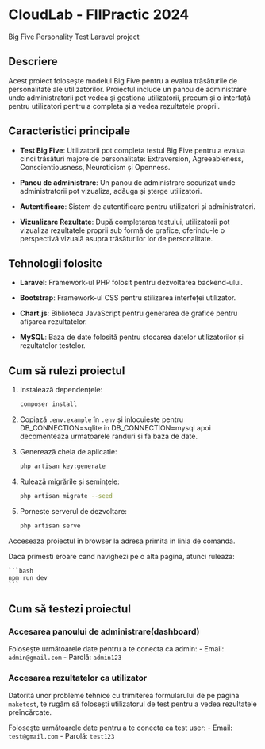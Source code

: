 # CloudLab - FIIPractic 2024
Big Five Personality Test Laravel project

## Descriere

Acest proiect folosește modelul Big Five pentru a evalua trăsăturile de personalitate ale utilizatorilor. Proiectul include un panou de administrare unde administratorii pot vedea și gestiona utilizatorii, precum și o interfață pentru utilizatori pentru a completa și a vedea rezultatele proprii.

## Caracteristici principale

- **Test Big Five**: Utilizatorii pot completa testul Big Five pentru a evalua cinci trăsături majore de personalitate: Extraversion, Agreeableness, Conscientiousness, Neuroticism și Openness.
  
- **Panou de administrare**: Un panou de administrare securizat unde administratorii pot vizualiza, adăuga și șterge utilizatori.
  
- **Autentificare**: Sistem de autentificare pentru utilizatori și administratori.
  
- **Vizualizare Rezultate**: După completarea testului, utilizatorii pot vizualiza rezultatele proprii sub formă de grafice, oferindu-le o perspectivă vizuală asupra trăsăturilor lor de personalitate.

## Tehnologii folosite

- **Laravel**: Framework-ul PHP folosit pentru dezvoltarea backend-ului.
  
- **Bootstrap**: Framework-ul CSS pentru stilizarea interfeței utilizator.
  
- **Chart.js**: Biblioteca JavaScript pentru generarea de grafice pentru afișarea rezultatelor.
  
- **MySQL**: Baza de date folosită pentru stocarea datelor utilizatorilor și rezultatelor testelor.

## Cum să rulezi proiectul

1. Instalează dependențele:
    ```bash
    composer install
    ```

2. Copiază `.env.example` în `.env` și inlocuieste pentru DB_CONNECTION=sqlite in DB_CONNECTION=mysql apoi decomenteaza urmatoarele randuri si fa baza de date.

3. Generează cheia de aplicatie:
    ```bash
    php artisan key:generate
    ```

4. Rulează migrările și semințele:
    ```bash
    php artisan migrate --seed
    ```

5. Porneste serverul de dezvoltare:
    ```bash
    php artisan serve
    ```

Acceseaza proiectul în browser la adresa primita in linia de comanda.

Daca primesti eroare cand navighezi pe o alta pagina, atunci ruleaza:

    ```bash
    npm run dev
    ```

## Cum să testezi proiectul

### Accesarea panoului de administrare(dashboard)

Folosește următoarele date pentru a te conecta ca admin:
    - Email: `admin@gmail.com`
    - Parolă: `admin123`

### Accesarea rezultatelor ca utilizator

Datorită unor probleme tehnice cu trimiterea formularului de pe pagina `maketest`, te rugăm să folosești utilizatorul de test pentru a vedea rezultatele preîncărcate.

Folosește următoarele date pentru a te conecta ca test user:
    - Email: `test@gmail.com`
    - Parolă: `test123`
